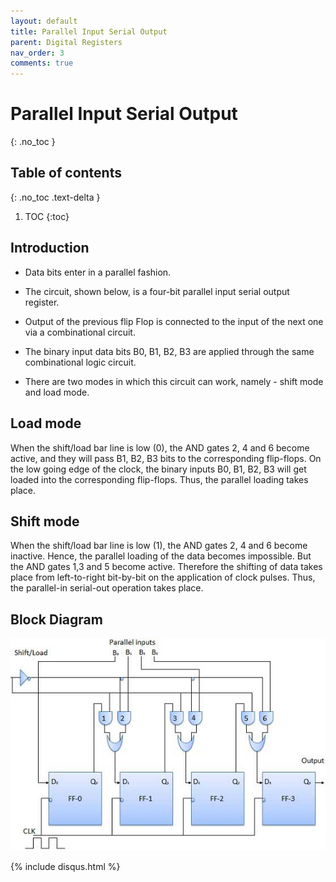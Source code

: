 ```yaml
---
layout: default
title: Parallel Input Serial Output 
parent: Digital Registers
nav_order: 3
comments: true
---
```


# Parallel Input Serial Output 
{: .no_toc }

## Table of contents
{: .no_toc .text-delta }

1. TOC
{:toc}


## Introduction
 
* Data bits enter in a parallel fashion.

* The circuit, shown below, is a four-bit parallel input serial output register.

* Output of the previous flip Flop is connected to the input of the next one via a combinational circuit.

* The binary input data bits B0, B1, B2, B3 are applied through the same combinational logic circuit.

* There are two modes in which this circuit can work, namely - shift mode and load mode.

## Load mode
When the shift/load bar line is low (0), the AND gates 2, 4 and 6 become active, and they will pass B1, B2, B3 bits to the corresponding flip-flops. 
On the low going edge of the clock, the binary inputs B0, B1, B2, B3 will get loaded into the corresponding flip-flops. 
Thus, the parallel loading takes place.

## Shift mode
When the shift/load bar line is low (1), the AND gates 2, 4 and 6 become inactive. 
Hence, the parallel loading of the data becomes impossible. 
But the AND gates 1,3 and 5 become active. 
Therefore the shifting of data takes place from left-to-right bit-by-bit on the application of clock pulses. 
Thus, the parallel-in serial-out operation takes place.

## Block Diagram


<div style="text-align:center"><img src="../../assets/images/piso_blockdiagram.jpg" /></div>

{% include disqus.html %}
